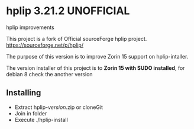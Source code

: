 # hplip 3.21.2 UNOFFICIAL

hplip improvements

This project is a fork of Official sourceForge hplip project. https://sourceforge.net/p/hplip/

The purpose of this version is to improve Zorin 15 support on hplip-intaller.

The version installer of this project is to **Zorin 15 with SUDO installed**, for debian 8 check the another version

## Installing

- Extract hplip-*version*.zip or cloneGit
- Join in folder
- Execute ./hplip-install
